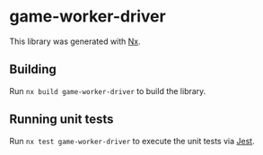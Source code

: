 # game-worker-driver

This library was generated with [Nx](https://nx.dev).

## Building

Run `nx build game-worker-driver` to build the library.

## Running unit tests

Run `nx test game-worker-driver` to execute the unit tests via [Jest](https://jestjs.io).
